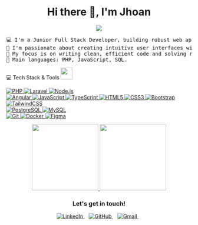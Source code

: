 <h1 align="center"> Hi there 👋, I'm Jhoan</h1>

<p align="center">
<a href="https://github.com/JhoanMontes">
<img src="https://readme-typing-svg.herokuapp.com/?lines=Junior+Full+Stack+Developer;Laravel+%26+PHP+Specialist;Angular+%26+JavaScript+Expert;PostgreSQL+Enthusiast;Always+learning+and+growing&center=true&width=500&height=50">
</a>
</p>

<pre>
💻 I'm a Junior Full Stack Developer, building robust web applications from end to end.
📝 I'm passionate about creating intuitive user interfaces with Angular and powerful, scalable backends with Laravel.
🌱 My focus is on writing clean, efficient code and solving real-world problems.
🌟 Main languages: PHP, JavaScript, SQL.
</pre>

💻 Tech Stack & Tools <img src = "https://media2.giphy.com/media/QssGEmpkyEOhBCb7e1/giphy.gif?cid=ecf05e47a0n3gi1bfqntqmob8g9aid1oyj2wr3ds3mg700bl&rid=giphy.gif" width = 32px>
<p align="left">
<a href="https://www.php.net" target="_blank" rel="noreferrer">
<img src="https://img.shields.io/badge/php-%23777BB4.svg?style=for-the-badge&logo=php&logoColor=white" alt="PHP">
</a>
<a href="https://laravel.com/" target="_blank" rel="noreferrer">
<img src="https://img.shields.io/badge/laravel-%23FF2D20.svg?style=for-the-badge&logo=laravel&logoColor=white" alt="Laravel">
</a>
<a href="https://nodejs.org" target="_blank" rel="noreferrer">
<img src="https://img.shields.io/badge/node.js-6DA55F?style=for-the-badge&logo=node.js&logoColor=white" alt="Node.js">
</a>
<br>
<a href="https://angular.io" target="_blank" rel="noreferrer">
<img src="https://img.shields.io/badge/angular-%23DD0031.svg?style=for-the-badge&logo=angular&logoColor=white" alt="Angular">
</a>
<a href="https://developer.mozilla.org/en-US/docs/Web/JavaScript" target="_blank" rel="noreferrer">
<img src="https://img.shields.io/badge/javascript-%23323330.svg?style=for-the-badge&logo=javascript&logoColor=%23F7DF1E" alt="JavaScript">
</a>
<a href="https://www.typescriptlang.org/" target="_blank" rel="noreferrer">
<img src="https://img.shields.io/badge/typescript-%233178C6.svg?style=for-the-badge&logo=typescript&logoColor=white" alt="TypeScript">
</a>
<a href="https://developer.mozilla.org/en-US/docs/Web/Guide/HTML/HTML5" target="_blank" rel="noreferrer">
<img src="https://img.shields.io/badge/html5-%23E34F26.svg?style=for-the-badge&logo=html5&logoColor=white" alt="HTML5">
</a>
<a href="https://developer.mozilla.org/en-US/docs/Web/CSS" target="_blank" rel="noreferrer">
<img src="https://img.shields.io/badge/css3-%231572B6.svg?style=for-the-badge&logo=css3&logoColor=white" alt="CSS3">
</a>
<a href="https://getbootstrap.com" target="_blank" rel="noreferrer">
<img src="https://img.shields.io/badge/bootstrap-%238511FA.svg?style=for-the-badge&logo=bootstrap&logoColor=white" alt="Bootstrap">
</a>
<a href="https://tailwindcss.com/" target="_blank" rel="noreferrer">
<img src="https://img.shields.io/badge/tailwindcss-%2338B2AC.svg?style=for-the-badge&logo=tailwind-css&logoColor=white" alt="TailwindCSS">
</a>
<br>
<a href="https://www.postgresql.org" target="_blank" rel="noreferrer">
<img src="https://img.shields.io/badge/postgres-%23316192.svg?style=for-the-badge&logo=postgresql&logoColor=white" alt="PostgreSQL">
</a>
<a href="https://www.mysql.com/" target="_blank" rel="noreferrer">
<img src="https://img.shields.io/badge/mysql-%234479A1.svg?style=for-the-badge&logo=mysql&logoColor=white" alt="MySQL">
</a>
<br>
<a href="https://git-scm.com/" target="_blank" rel="noreferrer">
<img src="https://img.shields.io/badge/git-%23F05033.svg?style=for-the-badge&logo=git&logoColor=white" alt="Git">
</a>
<a href="https://www.docker.com/" target="_blank" rel="noreferrer">
<img src="https://img.shields.io/badge/docker-%230db7ed.svg?style=for-the-badge&logo=docker&logoColor=white" alt="Docker">
</a>
<a href="https://www.figma.com/" target="_blank" rel="noreferrer">
<img src="https://img.shields.io/badge/figma-%23F24E1E.svg?style=for-the-badge&logo=figma&logoColor=white" alt="Figma">
</a>
</p>

<p align="center">
<a href="https://github.com/JhoanMontes">
<img height="180em" src="https://github-readme-stats.vercel.app/api?username=JhoanMontes&show_icons=true&theme=dracula&include_all_commits=true&count_private=true"/>
<img height="180em" src="https://github-readme-stats.vercel.app/api/top-langs/?username=JhoanMontes&layout=compact&langs_count=8&theme=dracula"/>
</a>
</p>

<div align="center">
<h3><b>Let's get in touch!</b></h3>
</div>
<p align="center">
<a href="https://www.linkedin.com/in/jhoan-montes-862882257/" target="_blank">
<img src="https://img.shields.io/badge/LinkedIn-0077B5?style=for-the-badge&logo=linkedin&logoColor=white" alt="LinkedIn">
</a> &nbsp;&nbsp;
<a href="https://github.com/JhoanMontes" target="_blank">
<img src="https://img.shields.io/badge/GitHub-181717?style=for-the-badge&logo=github&logoColor=white" alt="GitHub">
</a> &nbsp;&nbsp;
<a href="mailto:montesjhoan17@gmail.com">
<img src="https://img.shields.io/badge/Gmail-EA4335?style=for-the-badge&logo=gmail&logoColor=white" alt="Gmail">
</a> &nbsp;&nbsp;
</p>
